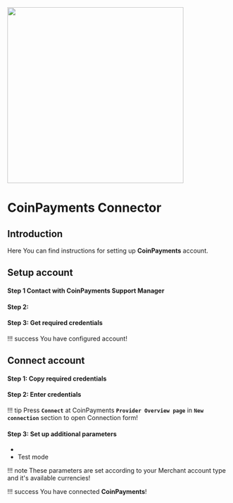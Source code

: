 <img src="https://static.openfintech.io/payment_providers/coinpayments/logo.png?w=400" width="400px">

# CoinPayments Connector

## Introduction

Here You can find  instructions for setting up **CoinPayments**  account.

## Setup account

#### Step 1 Contact with CoinPayments Support Manager


#### Step 2: 



#### Step 3: Get required credentials


!!! success
    You have configured account!




## Connect account

#### Step 1: Copy required credentials


#### Step 2: Enter credentials


!!! tip
    Press **`Connect`** at CoinPayments **`Provider Overview page`** in **`New connection`** section to open Connection form!


#### Step 3: Set up additional parameters 

- 
-  Test mode

!!! note
    These parameters are set according to your Merchant account type and it's available currencies!





!!! success
    You have connected **CoinPayments**!